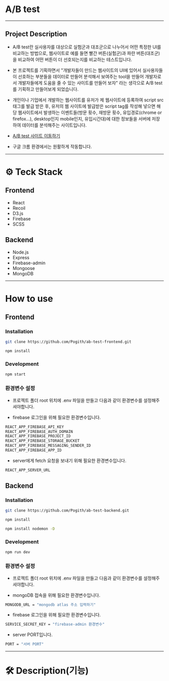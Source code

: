 # A/B test
* * *

## Project Description

- A/B test란 실사용자를 대상으로 실험군과 대조군으로 나누어서 어떤 특정한 UI를 비교하는 방법으로, 웹사이트로 예를 들면 빨간 버튼(실험군)과 파란 버튼(대조군)을 비교하여 어떤 버튼이 더 선호되는지를 비교하는 테스트입니다.

- 본 프로젝트를 기획하면서 "개발자들이 만드는 웹사이트의 UI에 있어서 실사용자들이 선호하는 부분들을 데이터로 만들어 분석해서 보여주는 tool을 만들어 개발자로서 개발자들에게 도움을 줄 수 있는 사이트를 만들어 보자" 라는 생각으로 A/B test를 기획하고 만들어보게 되었습니다.

- 개인이나 기업에서 개발하는 웹사이트를 유저가 제 웹사이트에 등록하여 script src 태그를 발급 받은 후, 유저의 웹 사이트에 발급받은 script tag를 작성해 넣으면 해당 웹사이트에서 발생하는 이벤트들(방문 횟수, 재방문 횟수, 유입경로(chrome or firefox...), desktop인지 mobile인지, 유입시간대)에 대한 정보들을 서버에 저장하여 데이터를 분석해주는 사이트입니다.

- [A/B test 사이트 이동하기](https://ab-test-tool.netlify.app/)
- 구글 크롬 환경에서는 원활하게 작동합니다.

* * *

# ⚙️ Teck Stack

## Frontend
- React
- Recoil
- D3.js
- Firebase
- SCSS

## Backend
- Node.js
- Express
- Firebase-admin
- Mongoose
- MongoDB

* * *

# How to use

## Frontend

### Installation

```sh
git clone https://github.com/Pogith/ab-test-frontend.git

npm install
```

### Development

```sh
npm start
```

### 환경변수 설정
- 프로젝트 폴더 root 위치에 .env 파일을 만들고 다음과 같이 환경변수를 설정해주셔야합니다.

- firebase 로그인을 위해 필요한 환경변수입니다.

```sh
REACT_APP_FIREBASE_API_KEY
REACT_APP_FIREBASE_AUTH_DOMAIN
REACT_APP_FIREBASE_PROJECT_ID
REACT_APP_FIREBASE_STORAGE_BUCKET
REACT_APP_FIREBASE_MESSAGING_SENDER_ID
REACT_APP_FIREBASE_APP_ID
```

- server에게 fetch 요청을 보내기 위해 필요한 환경변수입니다.

```sh
REACT_APP_SERVER_URL
```

## Backend

### Installation

```sh
git clone https://github.com/Pogith/ab-test-backend.git

npm install

npm install nodemon -D
```

### Development

```sh
npm run dev
```

### 환경변수 설정
- 프로젝트 폴더 root 위치에 .env 파일을 만들고 다음과 같이 환경변수를 설정해주셔야합니다.

- mongoDB 접속을 위해 필요한 환경변수입니다.

```sh
MONGODB_URL = "mongodb atlas 주소 입력하기"
```

- firebase 로그인을 위해 필요한 환경변수입니다.

```sh
SERVICE_SECRET_KEY = "firebase-admin 환경변수"
```

- server PORT입니다.
```sh
PORT = "서버 PORT"
```

* * *

# 🛠 Description(기능)
